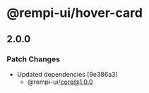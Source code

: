 # @rempi-ui/hover-card

## 2.0.0

### Patch Changes

- Updated dependencies [9e386a3]
  - @rempi-ui/core@1.0.0
